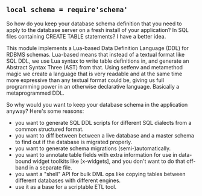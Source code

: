 
## `local schema = require'schema'`

So how do you keep your database schema definition that you need to apply
to the database server on a fresh install of your application? In SQL files
containing CREATE TABLE statements? I have a better idea.

This module implements a Lua-based Data Definition Language (DDL) for RDBMS
schemas. Lua-based means that instead of a textual format like SQL DDL,
we use Lua syntax to write table definitions in, and generate an Abstract
Syntax Three (AST) from that. Using setfenv and metamethod magic we create
a language that is very readable and at the same time more expressive than
any textual format could be, giving us full programming power in an otherwise
declarative language. Basically a metaprogrammed DDL.

So why would you want to keep your database schema in the application anyway?
Here's some reasons:

* you want to generate SQL DDL scripts for different SQL dialects
from a common structured format.
* you want to diff between between a live database and a master schema
to find out if the database is migrated properly.
* you want to generate schema migrations (semi-)automatically.
* you want to annotate table fields with extra information for use in
data-bound widget toolkits like [x-widgets], and you don't want to do that
off-band in a separate file.
* you want a "shell" API for bulk DML ops like copying tables between 
different databases with different engines.
* use it as a base for a scriptable ETL tool.

